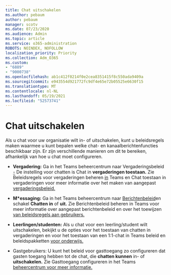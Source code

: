 ```yaml
---
title: Chat uitschakelen
ms.author: pebaum
author: pebaum
manager: scotv
ms.date: 07/23/2020
ms.audience: Admin
ms.topic: article
ms.service: o365-administration
ROBOTS: NOINDEX, NOFOLLOW
localization_priority: Priority
ms.collection: Adm_O365
ms.custom:
- "6889"
- "9000738"
ms.openlocfilehash: ab1c412f0214f0e2cea8351415f8c550ada9409a
ms.sourcegitcommit: e943554d921772fc9df4e65e72b05525e6630f15
ms.translationtype: MT
ms.contentlocale: nl-NL
ms.lasthandoff: 05/19/2021
ms.locfileid: "52573741"
---
```

# <a name="disable-chat"></a>Chat uitschakelen

Als u chat voor uw organisatie wilt in- of uitschakelen, kunt u beleidsregels maken waarmee u kunt bepalen welke chat- en kanaalberichtenfuncties beschikbaar zijn. Er zijn verschillende manieren om dit te bereiken, afhankelijk van hoe u chat moet configureren.

- **Vergadering:** Ga in het Teams beheercentrum naar Vergaderingsbeleid [-](https://admin.teams.microsoft.com/) De instelling voor chatten is Chat in **vergaderingen toestaan.** Zie Beleidsregels voor vergaderingen beheren [in](/microsoftteams/meeting-policies-in-teams) Teams en Chat toestaan in vergaderingen voor meer informatie over het maken van aangepast [vergaderingsbeleid.](/microsoftteams/meeting-policies-in-teams#allow-chat-in-meetings)

- **M*essaging:** Ga in het Teams beheercentrum naar [Berichtenbeleid](https://admin.teams.microsoft.com/)en schakel **Chatten in** of **uit.** Zie Berichtenbeleid beheren in Teams voor meer informatie over aangepast berichtenbeleid en over het toewijzen [van beleidsregels aan gebruikers.](/microsoftteams/messaging-policies-in-teams)

- **Leerlingen/studenten:** Als u chat voor een leerling/student wilt uitschakelen, bekijkt u de opties voor het toestaan van chatten in vergaderingen en voor het toestaan van een 1:1-chat in Teams beleid en beleidspakketten [voor onderwijs.](/microsoftteams/policy-packages-edu)

- Gastgebruikers: U kunt het beleid voor gasttoegang zo configureren dat gasten toegang hebben tot de chat, die **chatten kunnen** in- of **uitschakelen.** Zie Gasttoegang configureren in het Teams [beheercentrum voor meer informatie.](/microsoftteams/set-up-guests#configure-guest-access-in-the-teams-admin-center)




